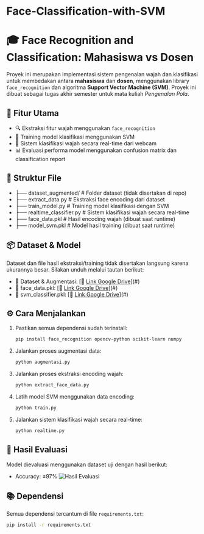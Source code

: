 # Face-Classification-with-SVM
# 🎓 Face Recognition and Classification: Mahasiswa vs Dosen

Proyek ini merupakan implementasi sistem pengenalan wajah dan klasifikasi untuk membedakan antara **mahasiswa** dan **dosen**, menggunakan library `face_recognition` dan algoritma **Support Vector Machine (SVM)**. Proyek ini dibuat sebagai tugas akhir semester untuk mata kuliah *Pengenalan Pola*.

## 🚀 Fitur Utama

- 🔍 Ekstraksi fitur wajah menggunakan `face_recognition`
- 🧠 Training model klasifikasi menggunakan SVM
- 🎥 Sistem klasifikasi wajah secara real-time dari webcam
- 📊 Evaluasi performa model menggunakan confusion matrix dan classification report

## 📁 Struktur File
- ├── dataset_augmented/ # Folder dataset (tidak disertakan di repo)
- ├── extract_data.py # Ekstraksi face encoding dari dataset
- ├── train_model.py # Training model klasifikasi dengan SVM
- ├── realtime_classifier.py # Sistem klasifikasi wajah secara real-time
- ├── face_data.pkl # Hasil encoding wajah (dibuat saat runtime)
- ├── model_svm.pkl # Model hasil training (dibuat saat runtime)


## 📦 Dataset & Model

Dataset dan file hasil ekstraksi/training tidak disertakan langsung karena ukurannya besar. Silakan unduh melalui tautan berikut:

- 📁 Dataset & Augmentasi: [🔗 [Link Google Drive](https://drive.google.com/drive/folders/1woVdKpMC7AxBUeG_vqVV_LHEkuSLuLwr?usp=sharing)](#) 
- 📄 face_data.pkl: [🔗 [Link Google Drive](https://drive.google.com/file/d/1P0WtgUqOMuPli5fD0FPJmOm_-n9njnVP/view?usp=sharing)](#)
- 🧠 svm_classifier.pkl: [🔗 [Link Google Drive](https://drive.google.com/file/d/1DJW8uOLWEXecC8ScKJE5WaRcsLoUSW6r/view?usp=drive_link)](#)

## ⚙️ Cara Menjalankan

1. Pastikan semua dependensi sudah terinstall:
   ```bash
   pip install face_recognition opencv-python scikit-learn numpy
2. Jalankan proses augmentasi data:
   ```bash
   python augmentasi.py
4. Jalankan proses ekstraksi encoding wajah:
   ```bash
   python extract_face_data.py
5. Latih model SVM menggunakan data encoding:
   ```bash
   python train.py
6. Jalankan sistem klasifikasi wajah secara real-time:
   ```bash
   python realtime.py

## 🧪 Hasil Evaluasi

Model dievaluasi menggunakan dataset uji dengan hasil berikut:
- Accuracy: ±97%
![Hasil Evaluasi](Matrix.png)

## 📚 Dependensi

Semua dependensi tercantum di file `requirements.txt`:
```bash
pip install -r requirements.txt
